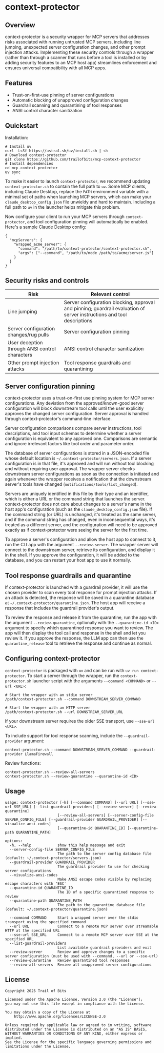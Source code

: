 # context-protector

## Overview

context-protector is a security wrapper for MCP servers that addresses risks associated with running untrusted MCP servers, including line jumping, unexpected server configuration changes, and other prompt injection attacks. Implementing these security controls through a wrapper (rather than through a scanner that runs before a tool is installed or by adding security features to an MCP host app) streamlines enforcement and ensures universal compatibility with all MCP apps.

## Features

- Trust-on-first-use pinning of server configurations
- Automatic blocking of unapproved configuration changes
- Guardrail scanning and quarantining of tool responses
- ANSI control character sanitization

## Quickstart

Installation:

```
# Install uv
curl -LsSf https://astral.sh/uv/install.sh | sh
# Download context-protector
git clone https://github.com/trailofbits/mcp-context-protector
# Install dependencies
cd mcp-context-protector
uv sync
```

To make it easier to launch `context-protector`, we recommend updating `context-protector.sh` to contain the full path to `uv`. Some MCP clients, including Claude Desktop, replace the `PATH` environment variable with a minimal set of paths when launching MCP servers, which can make your `claude_desktop_config.json` file unwieldy and hard to maintain. Including a full path to `uv` in the launcher helps mitigate this problem.

Now configure your client to run your MCP servers through `context-protector`, and tool configuration pinning will automatically be enabled. Here's a sample Claude Desktop config:

```
{
  "mcpServers": {
    "wrapped_acme_server": {
      "command": "/path/to/context-protector/context-protector.sh",
      "args": ["--command", "/path/to/node /path/to/acme/server.js"]
    }
  }
}
```

## Security risks and controls

| Risk    | Relevant control |
| -------- | ------- |
| Line jumping  | Server configuration blocking, approval and pinning; guardrail evaluation of server instructions and tool descriptions    |
| Server configuration changes/rug pulls | Server configuration pinning     |
| User deception through ANSI control characters    | ANSI control character sanitization    |
| Other prompt injection attacks  | Tool response guardrails and quarantining |



## Server configuration pinning

context-protector uses a trust-on-first use pinning system for MCP server configurations. Any deviation from the approved/known-good server configuration will block downstream tool calls until the user explicitly approves the changed server configuration. Server approval is handled through context-protector's command-line interface.
 
Server configuration comparisons compare server instructions, tool descriptions, and tool input schemas to determine whether a server configuration is equivalent to any approved one. Comparisons are semantic and ignore irrelevant factors like tool order and parameter order.

The database of server configurations is stored in a JSON-encoded file whose default location is `~/.context-protector/servers.json`. If a server configuration is in that file, it's approved and will run without tool blocking and without requiring user approval. The wrapper server checks downstream server configurations as soon as the connection is initiated and again whenever the wrapper receives a notification that the downstream server's tools have changed (`notifications/tools/list_changed`).

Servers are uniquely identified in this file by their type and an identifier, which is either a URL or the command string that launches the server. context-protector does not care about changes to a server's name in the host app's configuration (such as the `claude_desktop_config.json` file). If the command string (or URL) is unchanged, it's treated as the same server, and if the command string has changed, even in inconsequential ways, it's treated as a different server, and the configuration will need to be approved exactly as if context-protector were seeing the server for the first time.

To approve a server's configuration and allow the host app to connect to it, run the CLI app with the argument `--review-server`. The wrapper server will connect to the downstream server, retrieve its configuration, and display it in the shell. If you approve the configuration, it will be added to the database, and you can restart your host app to use it normally.

## Tool response guardrails and quarantine

If context-protector is launched with a guardrail provider, it will use the chosen provider to scan every tool response for prompt injection attacks. If an attack is detected, the response will be saved in a quarantine database at `~/.context-protector/quarantine.json`. The host app will receive a response that includes the guardrail provider's output.

To review the response and release it from the quarantine, run the app with the argument `--review-quarantine`, optionally with the `--quarantine-id <ID>` argument to specify which quarantined response you want to review. The app will then display the tool call and response in the shell and let you review it. If you approve the response, the LLM app can then use the `quarantine_release` tool to retrieve the response and continue as normal.

## Configuring context-protector

`context-protector` is packaged with `uv` and can be run with `uv run context-protector`. To start a server through the wrapper, run the `context-protector.sh` launcher script with the arguments `--command <COMMAND>` or `--url <URL>`:

```
# Start the wrapper with an stdio server
/path/context-protector.sh --command DOWNSTREAM_SERVER_COMMAND

# Start the wrapper with an HTTP server
/path/context-protector.sh --url DOWNSTREAM_SERVER_URL
```

If your downstream server requires the older SSE transport, use `--sse-url <URL>`.

To include support for tool response scanning, include the `--guardrail-provider` argument:

```
context-protector.sh --command DOWNSTREAM_SERVER_COMMAND --guardrail-provider LlamaFirewall
```

Review functions:

```
context-protector.sh --review-all-servers
context-protector.sh --review-quarantine --quarantine-id <ID>
```

## Usage

```
usage: context-protector [-h] [--command COMMAND] [--url URL] [--sse-url SSE_URL] [--list-guardrail-providers] [--review-server] [--review-quarantine]
                        [--review-all-servers] [--server-config-file SERVER_CONFIG_FILE] [--guardrail-provider GUARDRAIL_PROVIDER] [--visualize-ansi-codes]
                        [--quarantine-id QUARANTINE_ID] [--quarantine-path QUARANTINE_PATH]

options:
  -h, --help            show this help message and exit
  --server-config-file SERVER_CONFIG_FILE
                        The path to the server config database file (default: ~/.context-protector/servers.json)
  --guardrail-provider GUARDRAIL_PROVIDER
                        The guardrail provider to use for checking server configurations
  --visualize-ansi-codes
                        Make ANSI escape codes visible by replacing escape characters with 'ESC'
  --quarantine-id QUARANTINE_ID
                        The ID of a specific quarantined response to review
  --quarantine-path QUARANTINE_PATH
                        The path to the quarantine database file (default: ~/.context-protector/quarantine.json)

  --command COMMAND     Start a wrapped server over the stdio transport using the specified command
  --url URL             Connect to a remote MCP server over streamable HTTP at the specified URL
  --sse-url SSE_URL     Connect to a remote MCP server over SSE at the specified URL
  --list-guardrail-providers
                        List available guardrail providers and exit
  --review-server       Review and approve changes to a specific server configuration (must be used with --command, --url or --sse-url)
  --review-quarantine   Review quarantined tool responses
  --review-all-servers  Review all unapproved server configurations
```

## License
```
Copyright 2025 Trail of Bits

Licensed under the Apache License, Version 2.0 (the "License");
you may not use this file except in compliance with the License.

You may obtain a copy of the License at
    http://www.apache.org/licenses/LICENSE-2.0

Unless required by applicable law or agreed to in writing, software
distributed under the License is distributed on an "AS IS" BASIS,
WITHOUT WARRANTIES OR CONDITIONS OF ANY KIND, either express or implied.
See the License for the specific language governing permissions and
limitations under the License.
```
